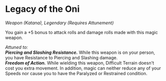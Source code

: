 # Legacy of the Oni
*Weapon (Katana), Legendary (Requires Attunement)*

You gain a +5 bonus to attack rolls and damage rolls made with this magic weapon.  

*Attuned to:*  
***Piercing and Slashing Resistance.*** While this weapon is on your person, you have Resistance to Piercing and Slashing damage.  
***Freedom of Action.*** While wielding this weapon, Difficult Terrain doesn't cost you extra movement. In addition, magic can neither reduce any of your Speeds nor cause you to have the Paralyzed or Restrained condition.